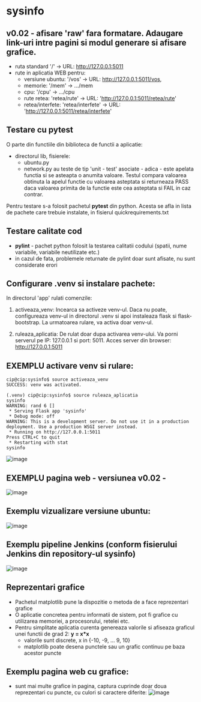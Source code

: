 # sysinfo

## v0.02 - afisare 'raw' fara formatare. Adaugare link-uri intre pagini si modul generare si afisare grafice.
* ruta standard '/' -> URL: http://127.0.0.1:5011
* rute in aplicatia WEB pentru:
  * versiune ubuntu: '/vos' -> URL: http://127.0.0.1:5011/vos,
  * memorie:         '/mem' ->                        .../mem
  * cpu:             '/cpu' ->                        .../cpu
  * rute retea:      'retea/rute'      -> URL: 'http://127.0.0.1:5011/retea/rute'
  * retea/interfete: 'retea/interfete' -> URL: 'http://127.0.0.1:5011/retea/interfete'

## Testare cu pytest
O parte din functiile din biblioteca de functii a aplicatie:
* directorul lib, fisierele:
  * ubuntu.py
  * network.py
au teste de tip 'unit - test' asociate - adica - este apelata functia si se asteapta o anumita valoare.
Testul compara valoarea obtinuta la apelul functie cu valoarea asteptata si returneaza PASS daca valoarea primita de la functie este cea asteptata si FAIL in caz contrar.

Pentru testare s-a folosit pachetul **pytest** din python. Acesta se afla in lista de pachete care trebuie instalate, in fisierul quickrequirements.txt

## Testare calitate cod
* **pylint** - pachet python folosit la testarea calitatii codului (spatii, nume variabile, variabile neutilizate etc.)
* in cazul de fata, problemele returnate de pylint doar sunt afisate, nu sunt considerate erori

Configurare .venv si instalare pachete:
---------------------------------------

In directorul 'app' rulati comenzile:

1) activeaza_venv: Incearca sa activeze venv-ul. 
                   Daca nu poate, configureaza venv-ul in directorul .venv si apoi instaleaza flask si flask-bootstrap.
                   La urmatoarea rulare, va activa doar venv-ul.
                
2) ruleaza_aplicatia: De rulat doar dupa activarea venv-ului. 
                      Va porni serverul pe IP: 127.0.0.1 si port: 5011.
                      Acces server din browser: http://127.0.0.1:5011

EXEMPLU activare venv si rulare:
---------------------------------------
    cip@cip:sysinfo$ source activeaza_venv 
    SUCCESS: venv was activated.
    
    (.venv) cip@cip:sysinfo$ source ruleaza_aplicatia 
    sysinfo
    WARNING: rand 6 []
     * Serving Flask app 'sysinfo'
     * Debug mode: off
    WARNING: This is a development server. Do not use it in a production deployment. Use a production WSGI server instead.
     * Running on http://127.0.0.1:5011
    Press CTRL+C to quit
     * Restarting with stat
    sysinfo

![image](https://user-images.githubusercontent.com/57460107/222927371-97c8c4b9-37c0-4d1f-b6ab-c2f3851c77f7.png)


EXEMPLU pagina web - versiunea v0.02 - 
---------------------------------------
![image](https://github.com/crchende/sysinfo/assets/57460107/97f4c5ff-1c12-4ec6-8334-ad1950d8f664)

## Exemplu vizualizare versiune ubuntu:
![image](https://github.com/crchende/sysinfo/assets/57460107/0316f339-a277-4418-a1b0-d8ec0f022472)

## Exemplu pipeline Jenkins (conform fisierului Jenkins din repository-ul sysinfo)
![image](https://github.com/crchende/sysinfo/assets/57460107/8fdaa372-44ee-409b-855c-053e78baf800)


## Reprezentari grafice
* Pachetul matplotlib pune la dispozitie o metoda de a face reprezentari grafice
* O aplicatie concretea pentru informatii de sistem, pot fi grafice cu utilizarea memoriei, a procesorului, retelei etc.
* Pentru simplitate aplicatia curenta genereaza valorile si afiseaza graficul unei functii de grad 2: **y = x*x**
    * valorile sunt discrete, x in {-10, -9, ... 9, 10}
    * matplotlib poate desena punctele sau un grafic continuu pe baza acestor puncte
 
Exemplu pagina web cu grafice:
------------------------------
* sunt mai multe grafice in pagina, captura cuprinde doar doua reprezentari cu puncte, cu culori si caractere diferite:
![image](https://github.com/crchende/sysinfo/assets/57460107/02c977f7-16b4-48c2-9747-3c6a3885af48)

